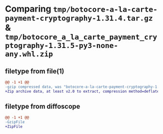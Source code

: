 # Comparing `tmp/botocore-a-la-carte-payment-cryptography-1.31.4.tar.gz` & `tmp/botocore_a_la_carte_payment_cryptography-1.31.5-py3-none-any.whl.zip`

## filetype from file(1)

```diff
@@ -1 +1 @@
-gzip compressed data, was "botocore-a-la-carte-payment-cryptography-1.31.4.tar", last modified: Tue Jul 18 01:55:24 2023, max compression
+Zip archive data, at least v2.0 to extract, compression method=deflate
```

## filetype from diffoscope

```diff
@@ -1 +1 @@
-GzipFile
+ZipFile
```

